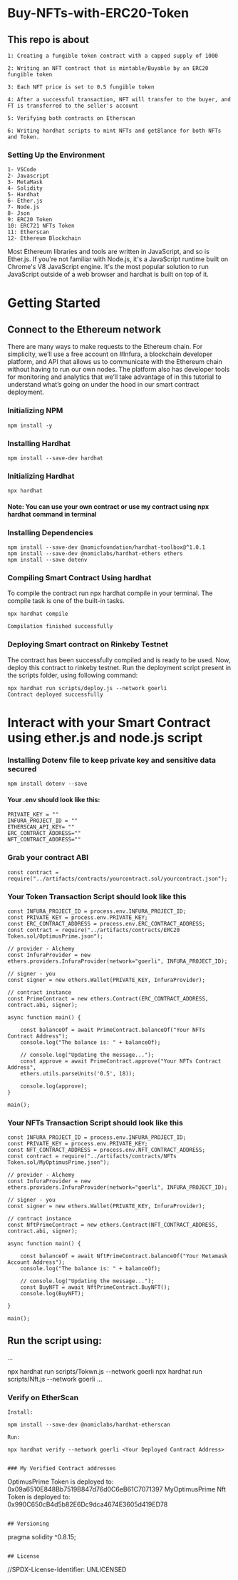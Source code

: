 # Buy-NFTs-with-ERC20-Token

## This repo is about

```
1: Creating a fungible token contract with a capped supply of 1000

2: Writing an NFT contract that is mintable/Buyable by an ERC20 fungible token 

3: Each NFT price is set to 0.5 fungible token

4: After a successful transaction, NFT will transfer to the buyer, and FT is transferred to the seller's account

5: Verifying both contracts on Etherscan

6: Writing hardhat scripts to mint NFTs and getBlance for both NFTs and Token.

```
### Setting Up the Environment

```
1- VSCode
2- Javascript
3- MetaMask
4- Solidity
5- Hardhat
6- Ether.js
7- Node.js
8- Json
9: ERC20 Token 
10: ERC721 NFTs Token
11: Etherscan
12- Ethereum Blockchain

```

Most Ethereum libraries and tools are written in JavaScript, and so is Ether.js. If you're not familiar with Node.js, it's a JavaScript runtime built on Chrome's V8 JavaScript engine. It's the most popular solution to run JavaScript outside of a web browser and hardhat is built on top of it.

# Getting Started

## Connect to the Ethereum network

There are many ways to make requests to the Ethereum chain. For simplicity, we’ll use a free account on #Infura, a blockchain developer platform, and API that allows us to communicate with the Ethereum chain without having to run our own nodes. The platform also has developer tools for monitoring and analytics that we’ll take advantage of in this tutorial to understand what’s going on under the hood in our smart contract deployment.


### Initializing NPM

```
npm install -y
```
### Installing Hardhat

```
npm install --save-dev hardhat

```
### Initializing Hardhat

```
npx hardhat

```
#### Note: You can use your own contract or use my contract using npx hardhat command in terminal 

### Installing Dependencies 

```
npm install --save-dev @nomicfoundation/hardhat-toolbox@^1.0.1
npm install --save-dev @nomiclabs/hardhat-ethers ethers
npm install --save dotenv

```

### Compiling Smart Contract Using hardhat
To compile the contract run npx hardhat compile in your terminal. The compile task is one of the built-in tasks.
```
npx hardhat compile

Compilation finished successfully

```

### Deploying Smart contract on Rinkeby Testnet
The contract has been successfully compiled and is ready to be used.
Now, deploy this contract to rinkeby testnet. Run the deployment script present in the scripts folder, using following command:
```
npx hardhat run scripts/deploy.js --network goerli
Contract deployed successfully

```

#  Interact with your Smart Contract using ether.js and node.js script

### Installing Dotenv file to keep private key and sensitive data secured

```
npm install dotenv --save

```

#### Your .env should look like this:

```
PRIVATE_KEY = ""
INFURA_PROJECT_ID = ""
ETHERSCAN_API_KEY= ""
ERC_CONTRACT_ADDRESS=""
NFT_CONTRACT_ADDRESS=""

```
### Grab your contract ABI

```
const contract = require("../artifacts/contracts/yourcontract.sol/yourcontract.json");

```

### Your Token Transaction Script should look like this

```
const INFURA_PROJECT_ID = process.env.INFURA_PROJECT_ID;
const PRIVATE_KEY = process.env.PRIVATE_KEY;
const ERC_CONTRACT_ADDRESS = process.env.ERC_CONTRACT_ADDRESS;
const contract = require("../artifacts/contracts/ERC20 Token.sol/OptimusPrime.json");

// provider - Alchemy
const InfuraProvider = new ethers.providers.InfuraProvider(network="goerli", INFURA_PROJECT_ID);

// signer - you
const signer = new ethers.Wallet(PRIVATE_KEY, InfuraProvider);

// contract instance
const PrimeContract = new ethers.Contract(ERC_CONTRACT_ADDRESS, contract.abi, signer);

async function main() {
    
    const balanceOf = await PrimeContract.balanceOf("Your NFTs Contract Address");
    console.log("The balance is: " + balanceOf); 

    // console.log("Updating the message...");
    const approve = await PrimeContract.approve("Your NFTs Contract Address", 
    ethers.utils.parseUnits('0.5', 18));
    
    console.log(approve); 
}

main();

```
### Your NFTs Transaction Script should look like this

```
const INFURA_PROJECT_ID = process.env.INFURA_PROJECT_ID;
const PRIVATE_KEY = process.env.PRIVATE_KEY;
const NFT_CONTRACT_ADDRESS = process.env.NFT_CONTRACT_ADDRESS;
const contract = require("../artifacts/contracts/NFTs Token.sol/MyOptimusPrime.json");

// provider - Alchemy
const InfuraProvider = new ethers.providers.InfuraProvider(network="goerli", INFURA_PROJECT_ID);

// signer - you
const signer = new ethers.Wallet(PRIVATE_KEY, InfuraProvider);

// contract instance
const NftPrimeContract = new ethers.Contract(NFT_CONTRACT_ADDRESS, contract.abi, signer);

async function main() {
    
    const balanceOf = await NftPrimeContract.balanceOf("Your Metamask Account Address");
    console.log("The balance is: " + balanceOf);

    // console.log("Updating the message...");
    const BuyNFT = await NftPrimeContract.BuyNFT();
    console.log(BuyNFT); 

}

main();

```

## Run the script using: 

...

npx hardhat run scripts/Tokwn.js --network goerli
npx hardhat run scripts/Nft.js --network goerli
...

### Verify on EtherScan

```
Install:

npm install --save-dev @nomiclabs/hardhat-etherscan

Run:

npx hardhat verify --network goerli <Your Deployed Contract Address>


### My Verified Contract addresses

```
OptimusPrime Token is deployed to: 0x09a6510E848Bb7519B847d76d0C6eB61C7071397
MyOptimusPrime Nft Token is deployed to: 0x990C650cB4d5b82E6Dc9dca4674E3605d419ED78

```

## Versioning

```
pragma solidity ^0.8.15;

```

## License

```

//SPDX-License-Identifier: UNLICENSED

```
